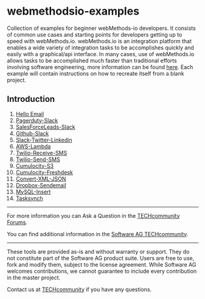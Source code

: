 # webmethodsio-examples
Collection of examples for beginner webMethods-io developers. It consists of common use cases and starting points for developers getting up to speed with webMethods.io. webMethods.io is an integration platform that enables a wide variety of integration tasks to be accomplishes quickly and easily with a graphical/api interface. In many cases, use of webMethods.io allows tasks to be accomplished much faster than traditional efforts involving software engineering, more information can be found [here](https://www.softwareag.cloud/site/product/webmethodsio-integration.html#/). Each example will contain instructions on how to recreate itself from a blank project. 

## Introduction

1. [Hello Email](https://github.com/SoftwareAG/webmethodsio-examples/blob/master/hello-email)
2. [Pagerduty-Slack](https://github.com/SoftwareAG/webmethodsio-examples/tree/master/pager-slack)
3. [SalesForceLeads-Slack](https://github.com/SoftwareAG/webmethodsio-examples/tree/master/salesforceleads-slack)
4. [Github-Slack](https://github.com/SoftwareAG/webmethodsio-examples/tree/master/github-slack)
5. [Slack-Twitter-Linkedin](https://github.com/SoftwareAG/webmethodsio-examples/tree/master/slack-twitter-linkedin)
6. [AWS-Lambda](https://github.com/SoftwareAG/webmethodsio-examples/tree/master/aws-lambda)
7. [Twilio-Receive-SMS](https://github.com/SoftwareAG/webmethodsio-examples/tree/master/twilio-receive-sms)
8. [Twilio-Send-SMS](https://github.com/SoftwareAG/webmethodsio-examples/tree/master/twilio-send-sms)
9. [Cumulocity-S3](https://github.com/SoftwareAG/webmethodsio-examples/tree/master/cumulocity-s3)
10. [Cumulocity-Freshdesk](https://github.com/SoftwareAG/webmethodsio-examples/tree/master/cumulocitytofreshdesk)
11. [Convert-XML-JSON](https://github.com/SoftwareAG/webmethodsio-examples/tree/master/convertdata-xml-json)
12. [Dropbox-Sendemail](https://github.com/SoftwareAG/webmethodsio-examples/tree/master/dropbox-sendemail)
13. [MySQL-Insert](https://github.com/SoftwareAG/webmethodsio-examples/tree/master/mysql-multi-insert)
14. [Tasksynch](https://github.com/SoftwareAG/webmethodsio-examples/tree/master/wmio-tasksynch)

______________________
For more information you can Ask a Question in the [TECHcommunity Forums](http://tech.forums.softwareag.com/techjforum/forums/list.page?product=integration-cloud).

You can find additional information in the [Software AG TECHcommunity](http://techcommunity.softwareag.com/home/-/product/name/integration-cloud).
______________________
These tools are provided as-is and without warranty or support. They do not constitute part of the Software AG product suite. Users are free to use, fork and modify them, subject to the license agreement. While Software AG welcomes contributions, we cannot guarantee to include every contribution in the master project.

Contact us at [TECHcommunity](mailto:technologycommunity@softwareag.com?subject=Github/SoftwareAG) if you have any questions.
